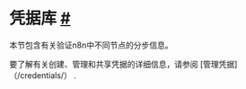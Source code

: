 


 凭据库
 [#](#凭据库 "永久链接")
=================================================================



 本节包含有关验证n8n中不同节点的分步信息。
 



 要了解有关创建、管理和共享凭据的详细信息，请参阅
 [管理凭据]（/credentials/）
 .
 




